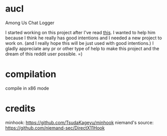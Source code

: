 # aucl
Among Us Chat Logger


I started working on this project after I've read [this](https://www.reddit.com/r/REGames/comments/jxew91/would_it_be_possible_to_extract_chat_messages/).
I wanted to help him because I think he really has good intentions and I needed a new project to work on. (and I really hope this will be just used with good intentions.)
I gladly appreciate any pr or other type of help to make this project and the dream of this reddit user possible. =)

# compilation
compile in x86 mode

# credits
minhook: https://github.com/TsudaKageyu/minhook
niemand's source: https://github.com/niemand-sec/DirectX11Hook

